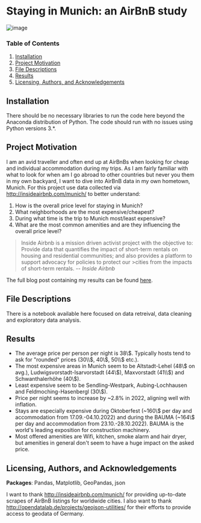 # Staying in Munich: an AirBnB study

![image](https://user-images.githubusercontent.com/8439378/155898926-44037c38-630d-4cfb-89f4-5ebc7fd79d8a.png)

### Table of Contents

1. [Installation](#installation)
2. [Project Motivation](#motivation)
3. [File Descriptions](#files)
4. [Results](#results)
5. [Licensing, Authors, and Acknowledgements](#licensing)

## Installation <a name="installation"></a>

There should be no necessary libraries to run the code here beyond the Anaconda distribution of Python.  The code should run with no issues using Python versions 3.*.

## Project Motivation<a name="motivation"></a>

I am an avid traveller and often end up at AirBnBs when looking for cheap and individual accommodation during my trips. As I am fairly familiar with what to look for when am I go abroad to other countries but never you them in my own backyard, I want to dive into AirBnB data in my own hometown, Munich. 
For this project use data collected via http://insideairbnb.com/munich/ to better understand:

1. How is the overall price level for staying in Munich?
2. What neighborhoods are the most expensive/cheapest?
3. During what time is the trip to Munich most/least expensive?
4. What are the most common amenities and are they influencing the overall price level?

>Inside Airbnb is a mission driven activist project with the objective to:
>Provide data that quantifies the impact of short-term rentals on housing and residential communities; and also provides a platform to support advocacy for policies to protect our >cities from the impacts of short-term rentals.
> -- <cite>Inside Airbnb</cite>

The full blog post containing my results can be found [here](https://mstachl.github.io/Airbnb_Munich_EDA/).

## File Descriptions <a name="files"></a>

There is a notebook available here focused on data retreival, data cleaning and exploratory data analysis.

## Results<a name="results"></a>

- The average price per person per night is 38\\$. Typically hosts tend to ask for "rounded" prices (30\\$, 40\\$, 50\\$ etc.).
- The most expensive areas in Munich seem to be Altstadt-Lehel (48\\$ on avg.), Ludwigsvorstadt-Isarvorstadt (44\\$), Maxvorstadt (41\\$) and Schwanthalerhöhe (40\\$).
- Least expensive seem to be Sendling-Westpark, Aubing-Lochhausen and Feldmoching-Hasenbergl (30\\$).
- Price per night seems to increase by ~2.8% in 2022, aligning well with inflation.
- Stays are especially expensive during Oktoberfest (~160\\$ per day and accommodation from 17.09.-04.10.2022) and during the BAUMA (~164\\$ per day and accommodation from 23.10.-28.10.2022). BAUMA is the world's leading exposition for construction machinery.
- Most offered amenities are Wifi, kitchen, smoke alarm and hair dryer, but amenities in general don't seem to have a huge impact on the asked price.

## Licensing, Authors, and Acknowledgements<a name="licensing"></a>
<b>Packages</b>: Pandas, Matplotlib, GeoPandas, json

I want to thank http://insideairbnb.com/munich/ for providing up-to-date scrapes of AirBnB listings for worldwide cities.
I also want to thank http://opendatalab.de/projects/geojson-utilities/ for their efforts to provide access to geodata of Germany.
